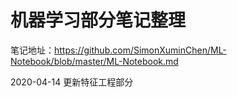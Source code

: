# 机器学习部分笔记整理

笔记地址：https://github.com/SimonXuminChen/ML-Notebook/blob/master/ML-Notebook.md

2020-04-14 更新特征工程部分
